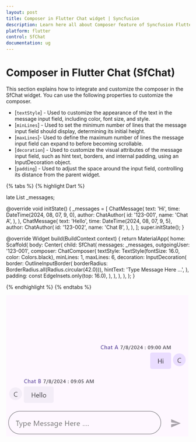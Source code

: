 ```yaml
---
layout: post
title: Composer in Flutter Chat widget | Syncfusion
description: Learn here all about Composer feature of Syncfusion Flutter Chat (SfChat) widget, including its properties and more.
platform: flutter
control: SfChat
documentation: ug
---
```


# Composer in Flutter Chat (SfChat)
This section explains how to integrate and customize the composer in the SfChat widget. You can use the following properties to 
customize the composer.

* [`textStyle`] - Used to customize the appearance of the text in the message input field, including color, font size, and style.
* [`minLines`] - Used to set the minimum number of lines that the message input field should display, determining its initial height.
* [`maxLines`]- Used to define the maximum number of lines the message input field can expand to before becoming scrollable.
* [`decoration`] - Used to customize the visual attributes of the message input field, such as hint text, borders, and internal padding, using an InputDecoration object.
* [`padding`] - Used to adjust the space around the input field, controlling its distance from the parent widget.

{% tabs %}
{% highlight Dart %}

late List<ChatMessage> _messages;

@override
void initState() {
  _messages = <ChatMessage>[
    ChatMessage(
      text: 'Hi',
      time: DateTime(2024, 08, 07, 9, 0),
      author: ChatAuthor(
        id: '123-001',
        name: 'Chat A',
      ),
    ),
    ChatMessage(
      text: 'Hello',
      time: DateTime(2024, 08, 07, 9, 5),
      author: ChatAuthor(
        id: '123-002',
        name: 'Chat B',
      ),
    ),
  ];
  super.initState();
}

@override
Widget build(BuildContext context) {
  return MaterialApp(
    home: Scaffold(
      body: Center(
        child: SfChat(
          messages: _messages,
          outgoingUser: '123-001',
          composer: ChatComposer(
            textStyle: TextStyle(fontSize: 16.0, color: Colors.black),
            minLines: 1,
            maxLines: 6,
            decoration: InputDecoration(
              border: OutlineInputBorder(
                  borderRadius: BorderRadius.all(Radius.circular(42.0))),
              hintText: 'Type Message Here ...',
            ),
            padding: const EdgeInsets.only(top: 16.0),
          ),
        ),
      ),
    ),
  );
}

{% endhighlight %}
{% endtabs %}

![Chat composer support](images/composer/composer-actionbutton-chat.png)